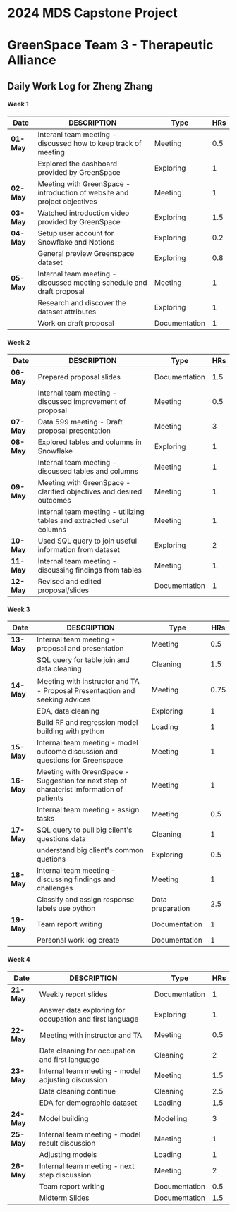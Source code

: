 # 2024 MDS Capstone Project 
# GreenSpace Team 3 - Therapeutic Alliance

## Daily Work Log for Zheng Zhang


#### Week 1 

| Date       | DESCRIPTION                                                             | Type          | HRs  |
|------------|--------------------------------------------------------------------------|---------------|------|
| **01-May** | Interanl team meeting - discussed how to keep track of meeting            | Meeting       | 0.5  |
|            | Explored the dashboard provided by GreenSpace                            | Exploring     | 1    |
| **02-May** | Meeting with GreenSpace - introduction of website and project objectives | Meeting       | 1    |
| **03-May** | Watched introduction video provided by GreenSpace                        | Exploring     | 1.5  |
| **04-May** | Setup user account for Snowflake and Notions                             | Exploring     | 0.2  |
|            | General preview Greenspace dataset                                       | Exploring     | 0.8  |
| **05-May** | Internal team meeting - discussed meeting schedule and draft proposal    | Meeting       | 1    |
|            | Research and discover the dataset attributes                             | Exploring     | 1    |
|            | Work on draft proposal                                                   | Documentation | 1    |


#### Week 2
| Date       | DESCRIPTION                                                             | Type          | HRs  |
|------------|--------------------------------------------------------------------------|---------------|------|
| **06-May** | Prepared proposal slides                                                 | Documentation | 1.5  |
|            | Internal team meeting - discussed improvement of proposal                | Meeting       | 0.5  |
| **07-May** | Data 599 meeting - Draft proposal presentation                           | Meeting       | 3    |
| **08-May** | Explored tables and columns in Snowflake                                 | Exploring     | 1    |
|            | Internal team meeting - discussed tables and columns                     | Meeting       | 1    |
| **09-May** | Meeting with GreenSpace - clarified objectives and desired outcomes      | Meeting       | 1    |
|            | Internal team meeting - utilizing tables and extracted useful columns    | Meeting       | 1    |
| **10-May** | Used SQL query to join useful information from dataset                   | Exploring     | 2    |
| **11-May** | Internal team meeting - discussing findings from tables                  | Meeting       | 1    |
| **12-May** | Revised and edited proposal/slides                                       | Documentation | 1    |


#### Week 3
| Date       | DESCRIPTION                                                             | Type          | HRs  |
|------------|--------------------------------------------------------------------------|---------------|------|
| **13-May** | Internal team meeting - proposal and presentation                        | Meeting       | 0.5  |
|            | SQL query for table join and data cleaning                               | Cleaning      | 1.5  |
| **14-May** | Ｍeeting with instructor and TA - Proposal Presentaqtion and seeking advices| Meeting    | 0.75 |
|            | EDA, data cleaning                                                       | Exploring     | 1    |
|            | Build RF and regression model building with python                       | Loading       | 1    |
| **15-May** | Internal team meeting - model outcome discussion and questions for Greenspace| Meeting   | 1    |
| **16-May** | Meeting with GreenSpace - Suggestion for next step of charaterist imformation of patients| Meeting| 1    |
|            | Internal team meeting - assign tasks                                     | Meeting       | 0.5  |
| **17-May** | SQL query to pull big client's questions data                            | Cleaning      | 1    |
|            | understand big client's common quetions                                  | Exploring     | 0.5  |
| **18-May** | Internal team meeting - discussing findings and challenges               | Meeting       | 1    |
|            | Classify and assign response labels use python                           | Data preparation| 2.5  |
| **19-May** | Team report writing                                                      | Documentation | 1    |
|            | Personal work log create                                                 | Documentation | 1    |


#### Week 4
| Date       | DESCRIPTION                                                             | Type          | HRs  |
|------------|--------------------------------------------------------------------------|---------------|------|
| **21-May** | Weekly report slides                        | Documentation       | 1  |
|            | Answer data exploring for occupation and first language                              | Exploring      | 1  |
| **22-May** | Ｍeeting with instructor and TA | Meeting    | 0.5 |
|            | Data cleaning for occupation and first language                    | Cleaning     | 2    |
| **23-May** | Internal team meeting - model adjusting discussion| Meeting   | 1.5   |
|            | Data cleaning continue                       | Cleaning       | 2.5    |
|            | EDA for demographic dataset                       | Loading       | 1.5    |
| **24-May** | Model building | Modelling   | 3  |
| **25-May** | Internal team meeting - model result discussion| Meeting   | 1   |
|            | Adjusting models                      | Loading       | 1    |
| **26-May** | Internal team meeting - next step discussion| Meeting   | 2   |
|            | Team report writing                      | Documentation       | 0.5    |
|            | Midterm Slides                    | Documentation       | 1.5    |